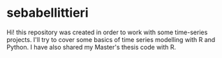 # sebabellittieri
Hi! this repository was created in order to work with some time-series projects. I'll try to cover some basics of time series modelling with R and Python. I have also shared my Master's thesis code with R.
